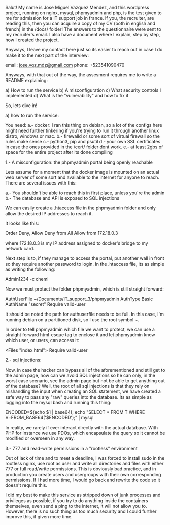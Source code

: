 Salut! My name is Jose Miguel Vazquez Mendez, and this wordpress project, running on nginx, mysql, phpmyadmin and php, is the test given to me for admission for a IT support job in france. If you, the recruiter, are reading this, then you can acquire a copy of my CV (both in english and french) in the /docs/ folder! The answers to the questionnaire were sent to my recruiter's email. I also have a document where I explain, step by step, how I created the project.

Anyways, I leave my contact here just so its easier to reach out in case I do make it to the next part of the interview:

email: jose.vqz.mdz@gmail.com
phone: +523541090470

Anyways, with that out of the way, the assesment requires me to write a README explaining:

a) How to run the service
b) A misconfiguration
c) What security controls I implemented
d) What is the "vulnerability" and how to fix it

So, lets dive in!

a) how to run the service:

You need:
a.- docker: I ran this thing on debian, so a lot of the configs here might need further tinkering if you're trying to run it through another linux distro, windows or mac.
b.- firewalld or some sort of virtual firewall so the rules make sense
c.- python3, pip and psutil
d.- your own SSL certificates in case the ones provided in the /cert/ folder dont work.
e.- at least 2gbs of space for the entire project after its done compiling

1.- A misconfiguration: the phpmyadmin portal being openly reachable

Lets assume for a moment that the docker image is mounted on an actual web server of some sort and available to the internet for anyone to reach. There are several issues with this:

a.- You shouldn't be able to reach this in first place, unless you're the admin
b.- The database and API is exposed to SQL injections

We can easily create a .htaccess file in the phpmyadmin folder and only allow the desired IP addresses to reach it.

It looks like this:

Order Deny, Allow
Deny from All
Allow from 172.18.0.3

where 172.18.0.3 is my IP address assigned to docker's bridge to my network card.

Next step is to, if they manage to access the portal, put another wall in front so they require another password to login. In the .htaccess file, its as simple as writing the following:

Admin1234 -c chemi

Now we must protect the folder phpmyadmin, which is still straight forward:

AuthUserFile ~/Documents/IT_support_3/phpmyadmin
AuthType Basic
AuthName "secret"
Require valid-user

It should be noted the path for authuserfile needs to be full. In this case, I'm running debian on a partitioned disk, so I use the root symbol ~.

In order to tell phpmyadmin which file we want to protect, we can use a straight forward html-esque tag to enclose it and let phpmyadmin know which user, or users, can access it:

<Files "index.html">
  Require valid-user
</Files>


2.- sql injections:

Now, in case the hacker can bypass all of the aforementioned and still get to the admin page, how can we avoid SQL injections so he can only, in the worst case scenario,
see the admin page but not be able to get anything out of the database? Well, the root of all sql injections is that they rely on mishandling the input when  creating an SQL statement, we have created a safe way to pass any "raw" queries into the database. Its as simple as logging into the mysql bash and running this thing:

ENCODED=$(echo $1 | base64); echo "SELECT * FROM T WHERE V=FROM_BASE64('$ENCODED');" | mysql

In reality, we rarely if ever interact directly with the actual database. With PHP for instance we use PDOs, which encapsulate the query so it cannot be modified or overseen in any way.

3.-  777 and read-write permissions in a "rootless" environment

Out of lack of time and to meet a deadline, I was forced to install sudo in the rootless nginx, use root as user and write all directories and files with either 777 or full read/write permissions. This is obviously bad practice, and in production you create users and usergroups with their own corresponding permissions. If I had more time, I would go back and rewrite the code so it doesn't require this. 

I did my best to make this service as stripped down of junk processes and privileges as possible, if you try to do anything inside the containers themselves, even send a ping to the internet, it will not allow you to. However, there is no such thing as too much security and I could further improve this, if given more time.